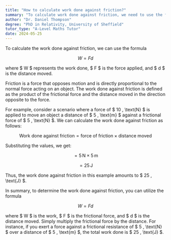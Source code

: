 ```yaml
---
title: "How to calculate work done against friction?"
summary: "To calculate work done against friction, we need to use the formula W = Fd, where F is the force applied and d is the distance moved."
author: "Dr. Daniel Thompson"
degree: "PhD in Relativity, University of Sheffield"
tutor_type: "A-Level Maths Tutor"
date: 2024-05-25
---
```


To calculate the work done against friction, we can use the formula 

$$ 
W = Fd 
$$ 

where $ W $ represents the work done, $ F $ is the force applied, and $ d $ is the distance moved.

Friction is a force that opposes motion and is directly proportional to the normal force acting on an object. The work done against friction is defined as the product of the frictional force and the distance moved in the direction opposite to the force.

For example, consider a scenario where a force of $ 10 \, \text{N} $ is applied to move an object a distance of $ 5 \, \text{m} $ against a frictional force of $ 5 \, \text{N} $. We can calculate the work done against friction as follows:

$$ 
\text{Work done against friction} = \text{force of friction} \times \text{distance moved} 
$$ 

Substituting the values, we get:

$$ 
= 5 \, \text{N} \times 5 \, \text{m} 
$$ 

$$ 
= 25 \, \text{J} 
$$ 

Thus, the work done against friction in this example amounts to $ 25 \, \text{J} $.

In summary, to determine the work done against friction, you can utilize the formula 

$$ 
W = Fd 
$$ 

where $ W $ is the work, $ F $ is the frictional force, and $ d $ is the distance moved. Simply multiply the frictional force by the distance. For instance, if you exert a force against a frictional resistance of $ 5 \, \text{N} $ over a distance of $ 5 \, \text{m} $, the total work done is $ 25 \, \text{J} $.
    